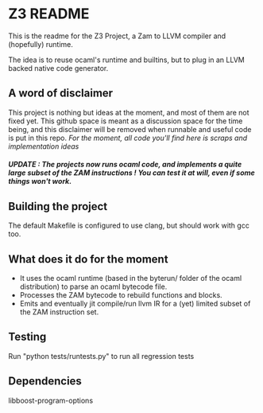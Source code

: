Z3 README
=========

This is the readme for the Z3 Project, a Zam to LLVM compiler and (hopefully) runtime.

The idea is to reuse ocaml's runtime and builtins, but to plug in an LLVM backed native code generator.

A word of disclaimer
--------------------

This project is nothing but ideas at the moment, and most of them are not fixed yet. This github space is meant as a discussion space for the time being, and this disclaimer will be removed when runnable and useful code is put in this repo. *For the moment, all code you'll find here is scraps and implementation ideas*

##### UPDATE : The projects now runs ocaml code, and implements a quite large subset of the ZAM instructions ! You can test it at will, even if some things won't work.

Building the project
--------------------

The default Makefile is configured to use clang, but should work with gcc too.

What does it do for the moment
------------------------------

- It uses the ocaml runtime (based in the byterun/ folder of the ocaml distribution) to parse an ocaml bytecode file.
- Processes the ZAM bytecode to rebuild functions and blocks.
- Emits and eventually jit compile/run llvm IR for a (yet) limited subset of the ZAM instruction set.

Testing
-------

Run "python tests/runtests.py" to run all regression tests

Dependencies
------------

libboost-program-options
